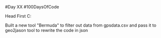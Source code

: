 #Day XX
#100DaysOfCode

Head First C:

Built a new tool "Bermuda" to filter out data from gpsdata.csv and pass it to geo2jason tool to rewrite the code in json
